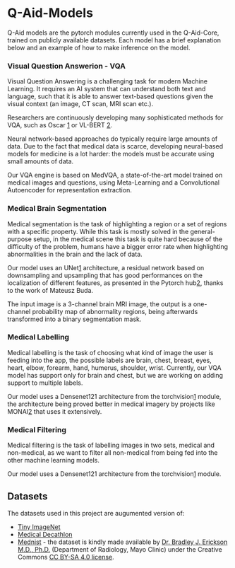 # Q-Aid-Models

Q-Aid models are the pytorch modules currently used in the Q-Aid-Core, trained on publicly available datasets. Each model has a brief explanation below and an example of how to make inference on the model.

### Visual Question Answerion - VQA

Visual Question Answering is a challenging task for modern Machine Learning. It requires an AI system that can understand both text and language, such that it is able to answer text-based questions given the visual context (an image, CT scan, MRI scan etc.).

Researchers are continuously developing many sophisticated methods for VQA, such as Oscar [1] or VL-BERT [2].

Neural network-based approaches do typically require large amounts of data. Due to the fact that medical data is scarce, developing neural-based models for medicine is a lot harder: the models must be accurate using small amounts of data.

Our VQA engine is based on MedVQA, a state-of-the-art model trained on medical images and questions, using Meta-Learning and a Convolutional Autoencoder for representation extraction.

[1]: https://www.microsoft.com/en-us/research/publication/oscar-object-semantics-aligned-pre-training-for-vision-language-tasks/
[2]: https://www.microsoft.com/en-us/research/publication/vl-bert-pre-training-of-generic-visual-linguistic-representations/
[3]: https://github.com/aioz-ai/MICCAI19-MedVQA/tree/c076f2cc174def26fa597fce4235b93f56658cc8

### Medical Brain Segmentation

Medical segmentation is the task of highlighting a region or a set of regions with a specific property. While this task is mostly solved in the general-purpose setup, in the medical scene this task is quite hard because of the difficulty of the problem, humans have a bigger error rate when highlighting abnormalities in the brain and the lack of data.

Our model uses an UNet[1] architecture, a residual network based on downsampling and upsampling that has good performances on the localization of different features, as presented in the Pytorch hub[2], thanks to the work of Mateusz Buda.

The input image is a 3-channel brain MRI image, the output is a one-channel probability map of abnormality regions, being afterwards transformed into a binary segmentation mask.

[1]: https://arxiv.org/pdf/1505.04597.pdf
[2]: https://pytorch.org/hub/mateuszbuda_brain-segmentation-pytorch_unet/

### Medical Labelling

Medical labelling is the task of choosing what kind of image the user is feeding into the app, the possible labels are brain, chest, breast, eyes, heart, elbow, forearm, hand, humerus, shoulder, wrist. Currently, our VQA model has support only for brain and chest, but we are working on adding support to multiple labels.

Our model uses a Densenet121 architecture from the torchvision[1] module, the architecture being proved better in medical imagery by projects like MONAI[2] that uses it extensively.

[1]: https://pytorch.org/docs/stable/torchvision/models.html
[2]: https://github.com/Project-MONAI/MONAI

### Medical Filtering

Medical filtering is the task of labelling images in two sets, medical and non-medical, as we want to filter all non-medical from being fed into the other machine learning models.

Our model uses a Densenet121 architecture from the torchvision[1] module.

[1]: https://pytorch.org/docs/stable/torchvision/models.html

## Datasets

The datasets used in this project are augumented version of:
* [Tiny ImageNet](https://tiny-imagenet.herokuapp.com/)
* [Medical Decathlon](http://medicaldecathlon.com/)
* [Mednist](https://www.dropbox.com/s/5wwskxctvcxiuea/MedNIST.tar.gz) - the dataset is kindly made available by [Dr. Bradley J. Erickson M.D., Ph.D.](https://www.mayo.edu/research/labs/radiology-informatics/overview) (Department of Radiology, Mayo Clinic) under the Creative Commons [CC BY-SA 4.0 license](https://creativecommons.org/licenses/by-sa/4.0/).
